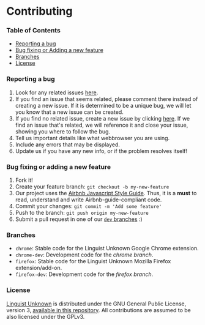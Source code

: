 # Contributing

### Table of Contents

- [Reporting a bug](#reporting-a-bug)
- [Bug fixing or Adding a new feature](#bug-fixing-or-adding-a-new-feature)
- [Branches](#branches)
- [License](#license)

### Reporting a bug

1. Look for any related issues [here](https://github.com/github-aux/linguist-unknown/issues).
2. If you find an issue that seems related, please comment there instead of creating a new issue. If it is determined to be a unique bug, we will let you know that a new issue can be created.
3. If you find no related issue, create a new issue by clicking [here](https://github.com/github-aux/linguist-unknown/issues/new).
If we find an issue that's related, we will reference it and close your issue, showing you where to follow the bug.
4. Tell us important details like what webbrowser you are using.
5. Include any errors that may be displayed.
6. Update us if you have any new info, or if the problem resolves itself!

### Bug fixing or adding a new feature

1. Fork it!
2. Create your feature branch: `git checkout -b my-new-feature`
3. Our project uses the [Airbnb Javascript Style Guide](https://github.com/airbnb/javascript). Thus, it is a __must__ to read,  understand and write Airbnb-guide-compliant code.
4. Commit your changes: `git commit -m 'Add some feature'`
5. Push to the branch: `git push origin my-new-feature`
6. Submit a pull request in one of our [`dev` branches](#branches) :)

### Branches
-  `chrome`: Stable code for the Linguist Unknown Google Chrome extension.
-  `chrome-dev`: Development code for the _chrome branch_.
-  `firefox`: Stable code for the Linguist Unknown Mozilla Firefox extension/add-on.
-  `firefox-dev`: Development code for the _firefox branch_.

### License

[Linguist Unknown](https://github.com/github-aux/linguist-unknown) is distributed under the GNU General Public License, version 3, [available in this repository](LICENSE). All contributions are assumed to be also licensed under the GPLv3.

